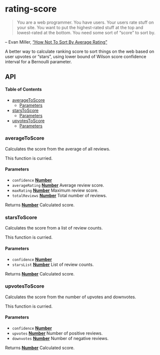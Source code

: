 # rating-score

> You are a web programmer. You have users. Your users rate stuff on your site. You want to put the highest-rated stuff at the top and lowest-rated at the bottom. You need some sort of “score” to sort by.

– Evan Miller, [“How Not To Sort By Average Rating”](https://www.evanmiller.org/how-not-to-sort-by-average-rating.html)

A better way to calculate ranking score to sort things on the web based on user upvotes or “stars”, using lower bound of Wilson score confidence interval for a Bernoulli parameter.

## API

<!-- Generated by documentation.js. Update this documentation by updating the source code. -->

#### Table of Contents

-   [averageToScore](#averagetoscore)
    -   [Parameters](#parameters)
-   [starsToScore](#starstoscore)
    -   [Parameters](#parameters-1)
-   [upvotesToScore](#upvotestoscore)
    -   [Parameters](#parameters-2)

### averageToScore

Calculates the score from the average of all reviews.

This function is curried.

#### Parameters

-   `confidence` **[Number](https://developer.mozilla.org/docs/Web/JavaScript/Reference/Global_Objects/Number)** 
-   `averageRating` **[Number](https://developer.mozilla.org/docs/Web/JavaScript/Reference/Global_Objects/Number)** Average review score.
-   `maxRating` **[Number](https://developer.mozilla.org/docs/Web/JavaScript/Reference/Global_Objects/Number)** Maximum review score.
-   `totalReviews` **[Number](https://developer.mozilla.org/docs/Web/JavaScript/Reference/Global_Objects/Number)** Total number of reviews.

Returns **[Number](https://developer.mozilla.org/docs/Web/JavaScript/Reference/Global_Objects/Number)** Calculated score.

### starsToScore

Calculates the score from a list of review counts.

This function is curried.

#### Parameters

-   `confidence` **[Number](https://developer.mozilla.org/docs/Web/JavaScript/Reference/Global_Objects/Number)** 
-   `starsList` **[Number](https://developer.mozilla.org/docs/Web/JavaScript/Reference/Global_Objects/Number)** List of review counts.

Returns **[Number](https://developer.mozilla.org/docs/Web/JavaScript/Reference/Global_Objects/Number)** Calculated score.

### upvotesToScore

Calculates the score from the number of upvotes and downvotes.

This function is curried.

#### Parameters

-   `confidence` **[Number](https://developer.mozilla.org/docs/Web/JavaScript/Reference/Global_Objects/Number)** 
-   `upvotes` **[Number](https://developer.mozilla.org/docs/Web/JavaScript/Reference/Global_Objects/Number)** Number of positive reviews.
-   `downvotes` **[Number](https://developer.mozilla.org/docs/Web/JavaScript/Reference/Global_Objects/Number)** Number of negative reviews.

Returns **[Number](https://developer.mozilla.org/docs/Web/JavaScript/Reference/Global_Objects/Number)** Calculated score.
